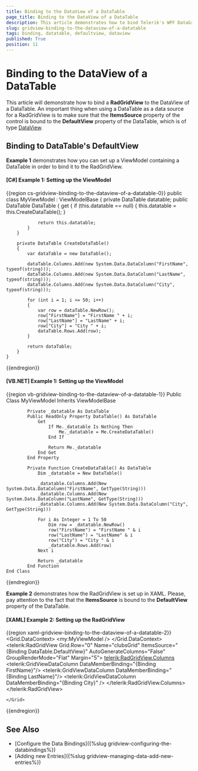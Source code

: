 ```yaml
---
title: Binding to the DataView of a DataTable
page_title: Binding to the DataView of a DataTable
description: This article demonstrates how to bind Telerik's WPF DataGrid to the DataView of a DataTable.
slug: gridview-binding-to-the-dataview-of-a-datatable
tags: binding, datatable, defaultview, dataview
published: True
position: 11
---
```


# Binding to the DataView of a DataTable

This article will demonstrate how to bind a __RadGridView__ to the DataView of a DataTable. An important thing when using a DataTable as a data source for a RadGridView is to make sure that the __ItemsSource__ property of the control is bound to the __DefaultView__ property of the DataTable, which is of type [DataView](https://docs.microsoft.com/en-us/dotnet/api/system.data.dataview?view=netframework-4.7.2).

## Binding to DataTable's DefaultView

__Example 1__ demonstrates how you can set up a ViewModel containing a DataTable in order to bind it to the RadGridView.

#### __[C#] Example 1: Setting up the ViewModel__

{{region cs-gridview-binding-to-the-dataview-of-a-datatable-0}}
	public class MyViewModel : ViewModelBase
    {
        private DataTable datatable;
        public DataTable DataTable
        {
            get
            {
                if (this.datatable == null)
                {
                    this.datatable = this.CreateDataTable();
                }

                return this.datatable;
            }
        }

        private DataTable CreateDataTable()
        {
            var dataTable = new DataTable();

            dataTable.Columns.Add(new System.Data.DataColumn("FirstName", typeof(string)));
            dataTable.Columns.Add(new System.Data.DataColumn("LastName", typeof(string)));
            dataTable.Columns.Add(new System.Data.DataColumn("City", typeof(string)));

            for (int i = 1; i <= 50; i++)
            {
                var row = dataTable.NewRow();
                row["FirstName"] = "FirstName " + i;
                row["LastName"] = "LastName" + i;
                row["City"] = "City " + i;
                dataTable.Rows.Add(row);
            }

            return dataTable;
        }
    }
{{endregion}}

#### __[VB.NET] Example 1: Setting up the ViewModel__

{{region vb-gridview-binding-to-the-dataview-of-a-datatable-1}}
    Public Class MyViewModel
        Inherits ViewModelBase

            Private _datatable As DataTable
            Public ReadOnly Property DataTable() As DataTable
                Get
                    If Me._datatable Is Nothing Then
                        Me._datatable = Me.CreateDataTable()
                    End If

                    Return Me._datatable
                End Get
            End Property

            Private Function CreateDataTable() As DataTable
                Dim _datatable = New DataTable()

                _datatable.Columns.Add(New System.Data.DataColumn("FirstName", GetType(String)))
                _datatable.Columns.Add(New System.Data.DataColumn("LastName", GetType(String)))
                _datatable.Columns.Add(New System.Data.DataColumn("City", GetType(String)))

                For i As Integer = 1 To 50
                    Dim row = _datatable.NewRow()
                    row("FirstName") = "FirstName " & i
                    row("LastName") = "LastName" & i
                    row("City") = "City " & i
                    _datatable.Rows.Add(row)
                Next i

                Return _datatable
            End Function
    End Class

{{endregion}}

__Example 2__ demonstrates how the RadGridView is set up in XAML. Please, pay attention to the fact that the __ItemsSource__ is bound to the __DefaultView__ property of the DataTable.

#### __[XAML] Example 2: Setting up the RadGridView__

{{region xaml-gridview-binding-to-the-dataview-of-a-datatable-2}}
	<Grid>
        <Grid.DataContext>
            <!-- The namespace "my" refers to the namespace where the MyViewModel class is defined-->
            <my:MyViewModel />
        </Grid.DataContext>
        <telerik:RadGridView Grid.Row="0" 
                             Name="clubsGrid" 
                             ItemsSource="{Binding DataTable.DefaultView}"
                             AutoGenerateColumns="False"
                             GroupRenderMode="Flat"
                             Margin="5">
            <telerik:RadGridView.Columns>
                <telerik:GridViewDataColumn DataMemberBinding="{Binding FirstName}"/>
				<telerik:GridViewDataColumn DataMemberBinding="{Binding LastName}"/>
				<telerik:GridViewDataColumn DataMemberBinding="{Binding City}" />
			</telerik:RadGridView.Columns>
		</telerik:RadGridView>
		
	</Grid>
{{endregion}}

## See Also

* [Configure the Data Bindings]({%slug gridview-configuring-the-databindings%})
* [Adding new Entries]({%slug gridview-managing-data-add-new-entries%})
